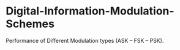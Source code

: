 # Digital-Information-Modulation-Schemes
Performance of Different Modulation types (ASK – FSK – PSK).
